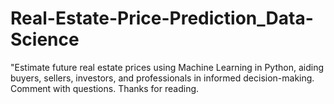 # Real-Estate-Price-Prediction_Data-Science
"Estimate future real estate prices using Machine Learning in Python, aiding buyers, sellers, investors, and professionals in informed decision-making. Comment with questions. Thanks for reading.
